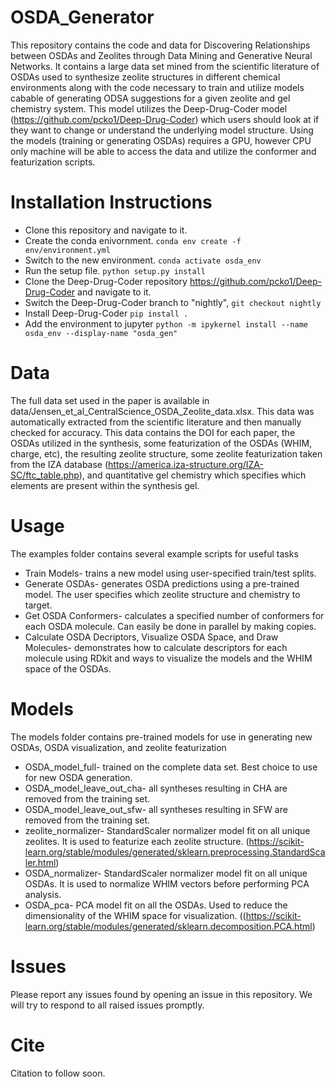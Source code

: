 # OSDA_Generator
This repository contains the code and data for Discovering Relationships between OSDAs and Zeolites through Data Mining and Generative Neural Networks. It contains a large data set mined from the scientific literature of OSDAs used to synthesize zeolite structures in different chemical environments along with the code necessary to train and utilize models cabable of generating ODSA suggestions for a given zeolite and gel chemistry system. This model utilizes the Deep-Drug-Coder model (https://github.com/pcko1/Deep-Drug-Coder) which users should look at if they want to change or understand the underlying model structure. Using the models (training or generating OSDAs) requires a GPU, however CPU only machine will be able to access the data and utilize the conformer and featurization scripts.
# Installation Instructions
- Clone this repository and navigate to it. 
- Create the conda enivornment. `conda env create -f env/environment.yml`
- Switch to the new environment. `conda activate osda_env`
- Run the setup file. `python setup.py install`
- Clone the Deep-Drug-Coder repository https://github.com/pcko1/Deep-Drug-Coder and navigate to it. 
- Switch the Deep-Drug-Coder branch to "nightly", `git checkout nightly`
- Install Deep-Drug-Coder `pip install .` 
- Add the environment to jupyter `python -m ipykernel install --name osda_env --display-name "osda_gen"`
# Data
The full data set used in the paper is available in data/Jensen_et_al_CentralScience_OSDA_Zeolite_data.xlsx. This data was automatically extracted from the scientific literature and then manually checked for accuracy. This data contains the DOI for each paper, the OSDAs utilized in the synthesis, some featurization of the OSDAs (WHIM, charge, etc), the resulting zeolite structure, some zeolite featurization taken from the IZA database (https://america.iza-structure.org/IZA-SC/ftc_table.php), and quantitative gel chemistry which specifies which elements are present within the synthesis gel. 
# Usage
The examples folder contains several example scripts for useful tasks
- Train Models- trains a new model using user-specified train/test splits.
- Generate OSDAs- generates OSDA predictions using a pre-trained model. The user specifies which zeolite structure and chemistry to target.
- Get OSDA Conformers- calculates a specified number of conformers for each OSDA molecule. Can easily be done in parallel by making copies. 
- Calculate OSDA Decriptors, Visualize OSDA Space, and Draw Molecules- demonstrates how to calculate descriptors for each molecule using RDkit and ways to visualize the models and the WHIM space of the OSDAs.
# Models 
The models folder contains pre-trained models for use in generating new OSDAs, OSDA visualization, and zeolite featurization
- OSDA_model_full- trained on the complete data set. Best choice to use for new OSDA generation.
- OSDA_model_leave_out_cha- all syntheses resulting in CHA are removed from the training set. 
- OSDA_model_leave_out_sfw- all syntheses resulting in SFW are removed from the training set. 
- zeolite_normalizer-  StandardScaler normalizer model fit on all unique zeolites. It is used to featurize each zeolite structure. (https://scikit-learn.org/stable/modules/generated/sklearn.preprocessing.StandardScaler.html)
- OSDA_normalizer- StandardScaler normalizer model fit on all unique OSDAs. It is used to normalize WHIM vectors before performing PCA analysis.
- OSDA_pca- PCA model fit on all the OSDAs. Used to reduce the dimensionality of the WHIM space for visualization. ((https://scikit-learn.org/stable/modules/generated/sklearn.decomposition.PCA.html)
# Issues
Please report any issues found by opening an issue in this repository. We will try to respond to all raised issues promptly. 
# Cite
Citation to follow soon. 
